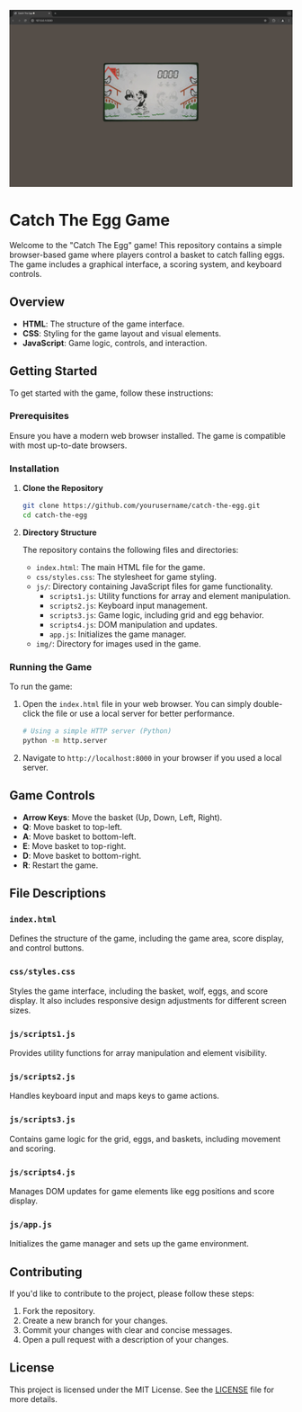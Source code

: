 ![screenshot](screenshot.png)

# Catch The Egg Game

Welcome to the "Catch The Egg" game! This repository contains a simple browser-based game where players control a basket to catch falling eggs. The game includes a graphical interface, a scoring system, and keyboard controls.

## Overview

- **HTML**: The structure of the game interface.
- **CSS**: Styling for the game layout and visual elements.
- **JavaScript**: Game logic, controls, and interaction.

## Getting Started

To get started with the game, follow these instructions:

### Prerequisites

Ensure you have a modern web browser installed. The game is compatible with most up-to-date browsers.

### Installation

1. **Clone the Repository**

   ```bash
   git clone https://github.com/yourusername/catch-the-egg.git
   cd catch-the-egg
   ```

2. **Directory Structure**

   The repository contains the following files and directories:

   - `index.html`: The main HTML file for the game.
   - `css/styles.css`: The stylesheet for game styling.
   - `js/`: Directory containing JavaScript files for game functionality.
     - `scripts1.js`: Utility functions for array and element manipulation.
     - `scripts2.js`: Keyboard input management.
     - `scripts3.js`: Game logic, including grid and egg behavior.
     - `scripts4.js`: DOM manipulation and updates.
     - `app.js`: Initializes the game manager.
   - `img/`: Directory for images used in the game.

### Running the Game

To run the game:

1. Open the `index.html` file in your web browser. You can simply double-click the file or use a local server for better performance.

   ```bash
   # Using a simple HTTP server (Python)
   python -m http.server
   ```

2. Navigate to `http://localhost:8000` in your browser if you used a local server.

## Game Controls

- **Arrow Keys**: Move the basket (Up, Down, Left, Right).
- **Q**: Move basket to top-left.
- **A**: Move basket to bottom-left.
- **E**: Move basket to top-right.
- **D**: Move basket to bottom-right.
- **R**: Restart the game.

## File Descriptions

### `index.html`

Defines the structure of the game, including the game area, score display, and control buttons.

### `css/styles.css`

Styles the game interface, including the basket, wolf, eggs, and score display. It also includes responsive design adjustments for different screen sizes.

### `js/scripts1.js`

Provides utility functions for array manipulation and element visibility.

### `js/scripts2.js`

Handles keyboard input and maps keys to game actions.

### `js/scripts3.js`

Contains game logic for the grid, eggs, and baskets, including movement and scoring.

### `js/scripts4.js`

Manages DOM updates for game elements like egg positions and score display.

### `js/app.js`

Initializes the game manager and sets up the game environment.

## Contributing

If you'd like to contribute to the project, please follow these steps:

1. Fork the repository.
2. Create a new branch for your changes.
3. Commit your changes with clear and concise messages.
4. Open a pull request with a description of your changes.

## License

This project is licensed under the MIT License. See the [LICENSE](LICENSE) file for more details.
